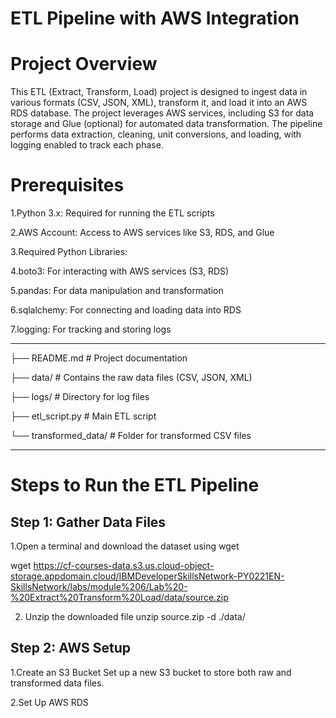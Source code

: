 # ETL Pipeline with AWS Integration

# Project Overview
This ETL (Extract, Transform, Load) project is designed to ingest data in various formats (CSV, JSON, XML), transform it, and load it into an AWS RDS database. The project leverages AWS services, including S3 for data storage and Glue (optional) for automated data transformation. The pipeline performs data extraction, cleaning, unit conversions, and loading, with logging enabled to track each phase.

# Prerequisites
1.Python 3.x: Required for running the ETL scripts

2.AWS Account: Access to AWS services like S3, RDS, and Glue

3.Required Python Libraries:

4.boto3: For interacting with AWS services (S3, RDS)

5.pandas: For data manipulation and transformation

6.sqlalchemy: For connecting and loading data into RDS

7.logging: For tracking and storing logs


---------------------------------------------------------------------------

├── README.md                  # Project documentation

├── data/                      # Contains the raw data files (CSV, JSON, XML)

├── logs/                      # Directory for log files

├── etl_script.py              # Main ETL script

└── transformed_data/          # Folder for transformed CSV files

---------------------------------------------------------------------------

# Steps to Run the ETL Pipeline

<h2> Step 1: Gather Data Files </h2>
1.Open a terminal and download the dataset using wget

wget https://cf-courses-data.s3.us.cloud-object-storage.appdomain.cloud/IBMDeveloperSkillsNetwork-PY0221EN-SkillsNetwork/labs/module%206/Lab%20-%20Extract%20Transform%20Load/data/source.zip


2. Unzip the downloaded file
unzip source.zip -d ./data/


<h2>Step 2: AWS Setup</h2>

1.Create an S3 Bucket
Set up a new S3 bucket  to store both raw and transformed data files.

2.Set Up AWS RDS
